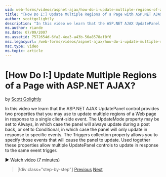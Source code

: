 ```yaml
---
uid: web-forms/videos/aspnet-ajax/how-do-i-update-multiple-regions-of-a-page-with-aspnet-ajax
title: "[How Do I:] Update Multiple Regions of a Page with ASP.NET AJAX? | Microsoft Docs"
author: scottgolightly
description: "In this video we learn that the ASP.NET AJAX UpdatePanel control provides two properties that you may use to update multiple regions of a Web page in respons..."
ms.author: riande
ms.date: 07/09/2007
ms.assetid: 7572654d-6fa2-4ea3-a43b-56a8578af0f6
msc.legacyurl: /web-forms/videos/aspnet-ajax/how-do-i-update-multiple-regions-of-a-page-with-aspnet-ajax
msc.type: video
ms.topic: article
---
```

# [How Do I:] Update Multiple Regions of a Page with ASP.NET AJAX?

by [Scott Golightly](https://github.com/scottgolightly)

In this video we learn that the ASP.NET AJAX UpdatePanel control provides two properties that you may use to update multiple regions of a Web page in response to a single client-side event. The UpdateMode property may be set to Always, in which case the panel will always update during a post back, or set to Conditional, in which case the panel will only update in response to specific events. The Triggers collection property allows you to specify those events that will cause the panel to update. Used together these properties allow multiple UpdatePanel controls to update in response to the same event trigger.

[&#9654; Watch video (7 minutes)](https://channel9.msdn.com/Blogs/ASP-NET-Site-Videos/how-do-i-update-multiple-regions-of-a-page-with-aspnet-ajax)

> [!div class="step-by-step"]
> [Previous](how-do-i-implement-the-ajax-after-processing-pattern.md)
> [Next](how-do-i-choose-between-methods-of-ajax-page-updates.md)
